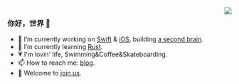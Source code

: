 <img align="right" src="https://github-readme-stats.vercel.app/api?username=Binlogo&show_icons=true&icon_color=CE1D2D&text_color=718096&bg_color=00000000&hide_title=true&hide_border=true" />

### 你好，世界 👋

- 🔭 I’m currently working on [Swift](https://binlogo.github.io/Knowledge-Track/programming-languages/swift/swift.html) & [iOS](https://binlogo.github.io/Knowledge-Track/iOSDev/iOSDev.html), building [a second brain](https://binlogo.github.io/Knowledge-Track/Introduction.html).
- 🌱 I’m currently learning [Rust](https://binlogo.github.io/Knowledge-Track/programming-languages/rust/rust.html).
- 💗 I'm lovin' life, Swimming&Coffee&Skateboarding.
- 📫 How to reach me: [blog](https://binlogo.github.io/post/about/).
- 👯 Welcome to [join us](https://leetcode-cn.com/circle/discuss/e4bBtA/).

<!--
**Binlogo/Binlogo** is a ✨ _special_ ✨ repository because its `README.md` (this file) appears on your GitHub profile.

Here are some ideas to get you started:

- 🔭 I’m currently working on ...
- 🌱 I’m currently learning ...
- 👯 I’m looking to collaborate on ...
- 🤔 I’m looking for help with ...
- 💬 Ask me about ...
- 📫 How to reach me: ...
- 😄 Pronouns: ...
- ⚡ Fun fact: ...
-->
